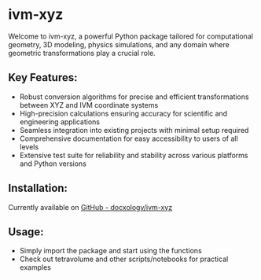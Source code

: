 # ivm-xyz

Welcome to ivm-xyz, a powerful Python package tailored for computational geometry, 3D modeling, physics simulations, and any domain where geometric transformations play a crucial role.

## Key Features:

- Robust conversion algorithms for precise and efficient transformations between XYZ and IVM coordinate systems
- High-precision calculations ensuring accuracy for scientific and engineering applications
- Seamless integration into existing projects with minimal setup required
- Comprehensive documentation for easy accessibility to users of all levels
- Extensive test suite for reliability and stability across various platforms and Python versions

## Installation:

Currently available on [GitHub - docxology/ivm-xyz](https://github.com/docxology/ivm-xyz) 

## Usage:

- Simply import the package and start using the functions
- Check out tetravolume and other scripts/notebooks for practical examples

### 

